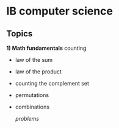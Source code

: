 # IB computer science

## Topics
**1) Math fundamentals**
    counting
- law of the sum
- law of the product
- counting the complement set
- permutations
- combinations

    *problems*
